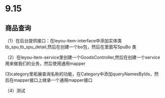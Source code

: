 # 9.15

## 商品查询

（1）在后台提供接口：在leyou-item-interface中添加实体类tb_spu,tb_spu_detail,然后在创建一个bo包，然后在里面写SpuBo 类

（2）在leyou-item-service里创建一个GoodsController,然后在创建一个service用来做我们的业务，然后使用通用mapper



(3)category里拓展查询名称的功能，在Category中添加queryNamesByIds，然后在mapper接口上继承一个通用mapper接口

（4）测试
